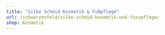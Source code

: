 ```yaml
---
title: "Silke Schmid Kosmetik & Fußpflege"
url: /schwarzenfeld/silke-schmid-kosmetik-und-fusspflege/
shop: Kosmetik
---
```

